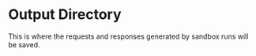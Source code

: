 # Output Directory

This is where the requests and responses generated by sandbox runs will be saved.
